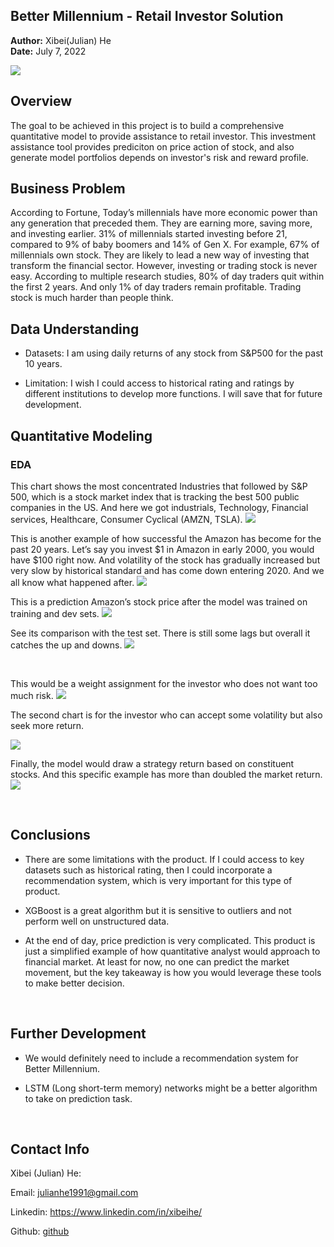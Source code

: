 ## Better Millennium - Retail Investor Solution

**Author:** Xibei(Julian) He
<br>
**Date:** July 7, 2022

![](https://www.ameriprise.com/binaries/content/gallery/ampcom/products/amp_facet_orange_prod.png)

## Overview

The goal to be achieved in this project is to build a comprehensive quantitative model to provide assistance to retail investor. This investment assistance tool provides prediciton on price action of stock, and also generate model portfolios depends on investor's risk and reward profile.

## Business Problem

According to Fortune, Today’s millennials have more economic power than any generation that preceded them. They are earning more, saving more, and investing earlier. 31% of millennials started investing before 21, compared to 9% of baby boomers and 14% of Gen X. For example, 67% of millennials own stock. They are likely to lead a new way of investing that transform the financial sector. However, investing or trading stock is never easy. According to multiple research studies, 80% of day traders quit within the first 2 years. And only 1% of day traders remain profitable. Trading stock is much harder than people think.

## Data Understanding

- Datasets: I am using daily returns of any stock from S&P500 for the past 10 years. 

- Limitation: I wish I could access to historical rating and ratings by different institutions to develop more functions. I will save that for future development. 

## Quantitative Modeling
### **EDA**
This chart shows the most concentrated Industries that followed by S&P 500, which is a stock market index that is tracking the best 500 public companies in the US. And here we got industrials, Technology, Financial services, Healthcare, Consumer Cyclical (AMZN, TSLA).
![](Images/industry.png)

This is another example of how successful the Amazon has become for the past 20 years. Let’s say you invest $1 in Amazon in early 2000, you would have $100 right now. And volatility of the stock has gradually increased but very slow by historical standard and has come down entering 2020. And we all know what happened after. 
![](Images/EDA_3.png)

This is a prediction Amazon’s stock price after the model was trained on training and dev sets. 
![](Images/prediction_1.png)

See its comparison with the test set. There is still some lags but overall it catches the up and downs. 
![](Images/prediction_2.png)

<br>

This would be a weight assignment for the investor who does not want too much risk. 
![](Images/model_portfolio_1.png)



The second chart is for the investor who can accept some volatility but also seek more return. 

![](Images/model_portfolio_1.png)

Finally, the model would draw a strategy return based on constituent stocks. And this specific example has more than doubled the market return.
![](Images/Strategy_return.png)

<br>

## Conclusions

- There are some limitations with the product. If I could access to key datasets such as historical rating, then I could incorporate a recommendation system, which is very important for this type of product.

- XGBoost is a great algorithm but it is sensitive to outliers and not perform well on unstructured data. 

- At the end of day, price prediction is very complicated. This product is just a simplified example of how quantitative analyst would approach to financial market. At least for now, no one can predict the market movement, but the key takeaway is how you would leverage these tools to make better decision.

<br>

## Further Development
- We would definitely need to include a recommendation system for Better Millennium. 

- LSTM (Long short-term memory) networks might be a better algorithm to take on prediction task. 

<br>

## Contact Info

Xibei (Julian) He: 

Email: julianhe1991@gmail.com

Linkedin: https://www.linkedin.com/in/xibeihe/

Github: [github](https://github.com/JulianHe1991)


